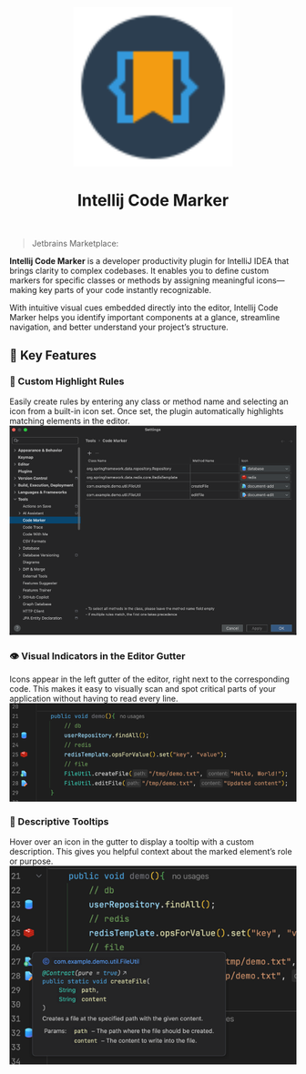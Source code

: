 <div align="center">
    <a href="">
        <img src="./src/main/resources/META-INF/pluginIcon.svg" width="280" height="280" alt="logo"/>
    </a>
</div>

<h1 align="center">Intellij Code Marker</h1>


<br>

> Jetbrains Marketplace: 

<b>Intellij Code Marker</b> is a developer productivity plugin for IntelliJ IDEA that brings clarity to complex codebases.
It enables you to define custom markers for specific classes or methods by assigning meaningful icons—making key parts of your code instantly recognizable.

With intuitive visual cues embedded directly into the editor, Intellij Code Marker helps you identify important components at a glance, streamline navigation, and better understand your project’s structure.

## 🔧 Key Features

### 🎯 Custom Highlight Rules
Easily create rules by entering any class or method name and selecting an icon from a built-in icon set. 
Once set, the plugin automatically highlights matching elements in the editor.
<br>
![settings.png](pic/settings.png)

### 👁️ Visual Indicators in the Editor Gutter
Icons appear in the left gutter of the editor, right next to the corresponding code.
This makes it easy to visually scan and spot critical parts of your application without having to read every line.
<br>
![line-marker.png](pic/line-marker.png)

### 💬 Descriptive Tooltips
Hover over an icon in the gutter to display a tooltip with a custom description.
This gives you helpful context about the marked element’s role or purpose.
<br>
![line-marker-2.png](pic/line-marker-2.png)
